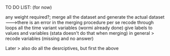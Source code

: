 TO DO LIST: (for now)

any weight required?;
merge all the dataset and generate the actual dataset --->there is an error in the merging procedure per se
recode through loops all the time variant variables (wormi already done)
give labels to values and variables (stata doesn't do that when merging)
in general > recode variables (missing and no answer)

Later > also do all the desrciptives, but first the above
